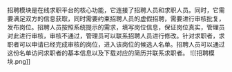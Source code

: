 招聘模块是在线求职平台的核心功能，它连接了招聘人员和求职人员。同时，它需要满足双方的信息获取，同时需要约束招聘人员的虚假招聘，需要进行审核批复，发布岗位。招聘人员按照系统提示的需求，填写岗位信息，保证岗位真实，管理员对此进行审核，审核不通过，管理员可以联系招聘人员进行修改。针对求职者，求职者可以申请已经完成审核的岗位，进入该岗位的候选人名单。招聘人员可以通过这份名单访问求职者的基本信息以及下载对应的简历并联系求职者。
![[招聘模块.png]]